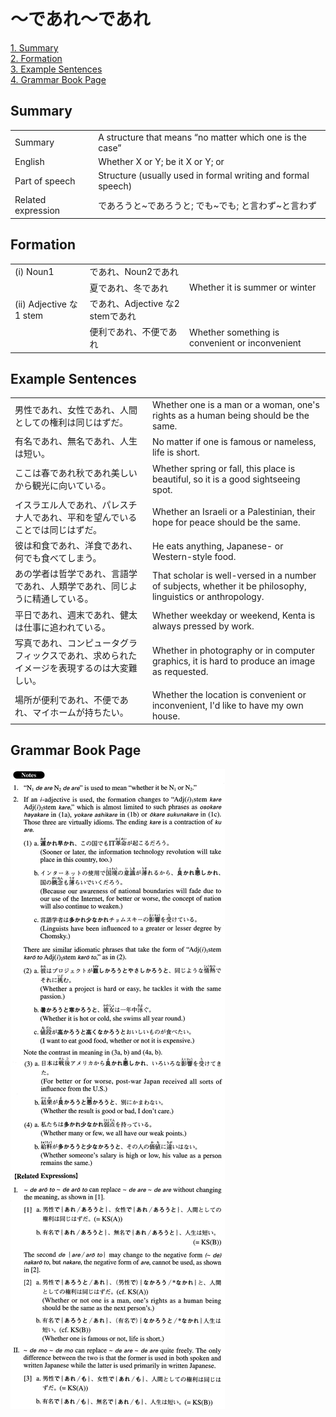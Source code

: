 # ～であれ～であれ

[1. Summary](#summary)<br>
[2. Formation](#formation)<br>
[3. Example Sentences](#example-sentences)<br>
[4. Grammar Book Page](#grammar-book-page)<br>


## Summary

<table><tr>   <td>Summary</td>   <td>A structure that means “no matter which one is the case”</td></tr><tr>   <td>English</td>   <td>Whether X or Y; be it X or Y; or</td></tr><tr>   <td>Part of speech</td>   <td>Structure (usually used in formal writing and formal speech)</td></tr><tr>   <td>Related expression</td>   <td>であろうと~であろうと; でも~でも; と言わず~と言わず</td></tr></table>

## Formation

<table class="table"><tbody><tr class="tr head"><td class="td"><span class="numbers">(i)</span> <span class="bold">Noun<span class="subscript">1</span></span></td><td class="td"><span class="concept">であれ</span><span>、Noun<span class="subscript">2</span></span><span class="concept">であれ</span></td><td class="td"></td></tr><tr class="tr"><td class="td"></td><td class="td"><span>夏</span><span class="concept">であれ</span><span>、冬</span><span class="concept">であれ</span></td><td class="td"><span>Whether it is summer or winter</span></td></tr><tr class="tr head"><td class="td"><span class="numbers">(ii)</span> <span class="bold">Adjective な1 stem</span></td><td class="td"><span class="concept">であれ</span><span>、Adjective な2 stem</span><span class="concept">であれ</span></td><td class="td"></td></tr><tr class="tr"><td class="td"></td><td class="td"><span>便利</span><span class="concept">であれ</span><span>、不便</span><span class="concept">であれ</span></td><td class="td"><span>Whether something is convenient or inconvenient</span></td></tr></tbody></table>

## Example Sentences

<table><tr>   <td>男性であれ、女性であれ、人間としての権利は同じはずだ。</td>   <td>Whether one is a man or a woman, one's rights as a human being should be the same.</td></tr><tr>   <td>有名であれ、無名であれ、人生は短い。</td>   <td>No matter if one is famous or nameless, life is short.</td></tr><tr>   <td>ここは春であれ秋であれ美しいから観光に向いている。</td>   <td>Whether spring or fall, this place is beautiful, so it is a good sightseeing spot.</td></tr><tr>   <td>イスラエル人であれ、パレスチナ人であれ、平和を望んでいることでは同じはずだ。</td>   <td>Whether an Israeli or a Palestinian, their hope for peace should be the same.</td></tr><tr>   <td>彼は和食であれ、洋食であれ、何でも食べてしまう。</td>   <td>He eats anything, Japanese- or Western-style food.</td></tr><tr>   <td>あの学者は哲学であれ、言語学であれ、人類学であれ、同じように精通している。</td>   <td>That scholar is well-versed in a number of subjects, whether it be philosophy, linguistics or anthropology.</td></tr><tr>   <td>平日であれ、週末であれ、健太は仕事に追われている。</td>   <td>Whether weekday or weekend, Kenta is always pressed by work.</td></tr><tr>   <td>写真であれ、コンピュータグラフィックスであれ、求められたイメージを表現するのは大変難しい。</td>   <td>Whether in photography or in computer graphics, it is hard to produce an image as requested.</td></tr><tr>   <td>場所が便利であれ、不便であれ、マイホームが持ちたい。</td>   <td>Whether the location is convenient or inconvenient, I'd like to have my own house.</td></tr></table>

## Grammar Book Page

![](../img/Advancedであれ～であれ.png)


